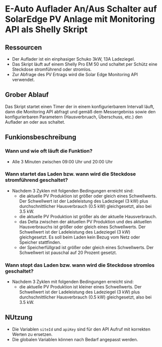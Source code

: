 # E-Auto Auflader An/Aus Schalter auf SolarEdge PV Anlage mit Monitoring API als Shelly Skript
## Ressourcen
 + Der Auflader ist ein einphasiger Schuko 3kW, 13A Ladeziegel.
 + Das Skript läuft auf einem Shelly Pro EM 50 und schaltet per Schütz eine Steckdose stromführend oder stromlos.
 + Zur Abfrage des PV Ertrags wird die Solar Edge Monitoring API verwendet.

## Grober Ablauf
Das Skript startet einen Timer der in einem konfigurierbarem Intervall läuft, dann die Monitoring API abfragt und gemäß dem Messergebniss sowie den konfigurierbaren Parametern (Hausverbruach, Überschuss, etc.) den Auflader an oder aus schaltet.

## Funkionsbeschreibung
### Wann und wie oft läuft die Funktion?
 + Alle 3 Minuten zwischen 09:00 Uhr und 20:00 Uhr

### Wann startet das Laden bzw. wann wird die Steckdose stromführend geschaltet?
 + Nachdem 3 Zyklen mit folgenden Bedingungen erreicht sind:
    + die aktuelle PV Produktion ist größer oder gleich eines Schwellwerts. Der Schwellwert ist der Ladeleistung des Ladeziegel (3 kW) plus durchschnittlicher Hausverbrauch (0.5 kW) gleichgesetzt, also bei 3.5 kW.
    + die aktuelle PV Produktion ist größer als der aktuelle Hausverbrauch.
    + das Delta zwischen der aktuellen PV Produktion und des aktuellen Hausverbrauchs ist größer oder gleich eines Schwellwerts. Der Schwellwert ist der Ladeleistung des Ladeziegel (3 kW) gleichgesetzt. Es soll beim Laden kein Bezug vom Netz oder Speicher stattfinden.
    + der Speicherfüllgrad ist größer oder gleich eines Schwellwerts. Der Schwellwert ist pauschal auf 20 Prozent gesetzt.

### Wann stopt das Laden bzw. wann wird die Steckdose stromlos geschaltet?
 + Nachdem 3 Zyklen mit folgenden Bedingungen erreicht sind:
    + die aktuelle PV Produktion ist kleiner eines Schwellwerts. Der Schwellwert ist der Ladeleistung des Ladeziegel (3 kW) plus durchschnittlicher Hausverbrauch (0.5 kW) gleichgesetzt, also bei 3.5 kW.

## NUtzung
+ Die Variablen `siteId` und `apiKey` sind für den API Aufruf mit korrekten Werten zu ersetzen.
+ Die globalen Variablen können nach Bedarf angepasst werden.
